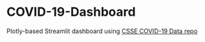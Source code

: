 # COVID-19-Dashboard
Plotly-based Streamlit dashboard using [CSSE COVID-19 Data repo](https://github.com/CSSEGISandData/COVID-19)
